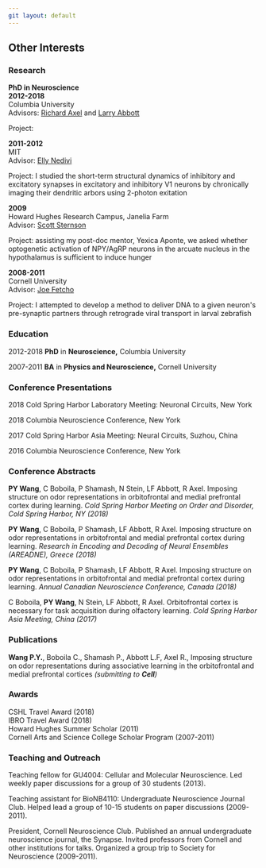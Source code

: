 ```yaml
---
git layout: default
---
```

## Other Interests

### Research

__PhD in Neuroscience__<br/>
**2012-2018**<br/>
Columbia University<br/>
Advisors:
[Richard Axel](https://en.wikipedia.org/wiki/Richard_Axel) and
[Larry Abbott](https://en.wikipedia.org/wiki/Larry_Abbott)

Project:

**2011-2012**<br/>
MIT<br/>
Advisor: [Elly Nedivi](https://nedivilab.mit.edu/)

Project: I studied the short-term structural dynamics of inhibitory and excitatory synapses in excitatory and inhibitory V1 neurons by chronically imaging their dendritic arbors using 2-photon exitation

**2009**<br/>
Howard Hughes Research Campus, Janelia Farm<br/>
Advisor: [Scott Sternson](https://www.janelia.org/lab/sternson-lab)

Project: assisting my post-doc mentor, Yexica Aponte, we asked whether optogenetic activation of NPY/AgRP neurons in the arcuate nucleus in the hypothalamus is sufficient to induce hunger

**2008-2011**</br>
Cornell University<br/>
Advisor: [Joe Fetcho](http://pages.nbb.cornell.edu/neurobio/Fetcho/)

Project: I attempted to develop a method to deliver DNA to a given neuron's pre-synaptic partners through retrograde viral transport in larval zebrafish

### Education

2012-2018   **PhD** in **Neuroscience,** Columbia University

2007-2011		**BA** in **Physics and Neuroscience,** Cornell University  

### Conference Presentations

2018 Cold Spring Harbor Laboratory Meeting: Neuronal Circuits, New York

2018 Columbia Neuroscience Conference, New York

2017 Cold Spring Harbor Asia Meeting: Neural Circuits, Suzhou, China

2016 Columbia Neuroscience Conference, New York

### Conference Abstracts

**PY Wang**, C Boboila, P Shamash, N Stein, LF Abbott, R Axel. Imposing structure on odor representations in orbitofrontal and medial prefrontal cortex during learning. *Cold Spring Harbor Meeting on Order and Disorder, Cold Spring Harbor, NY (2018)*

**PY Wang**, C Boboila, P Shamash, LF Abbott, R Axel. Imposing structure on odor representations in orbitofrontal and medial prefrontal cortex during learning. *Research in Encoding and Decoding of Neural Ensembles (AREADNE), Greece (2018)*

**PY Wang**, C Boboila, P Shamash, LF Abbott, R Axel. Imposing structure on odor representations in orbitofrontal and medial prefrontal cortex during learning. *Annual Canadian Neuroscience Conference, Canada (2018)*

C Boboila, **PY Wang**, N Stein, LF Abbott, R Axel. Orbitofrontal cortex is necessary for task acquisition during olfactory learning. *Cold Spring Harbor Asia Meeting, China (2017)*

### Publications

**Wang P.Y.**, Boboila C., Shamash P., Abbott L.F, Axel R., Imposing structure on odor representations during associative learning in the orbitofrontal and medial prefrontal cortices *(submitting to __Cell__)*

### Awards

CSHL Travel Award (2018) </br>
IBRO Travel Award (2018) </br>
Howard Hughes Summer Scholar (2011) </br>
Cornell Arts and Science College Scholar Program (2007-2011)

### Teaching and Outreach

Teaching fellow for GU4004: Cellular and Molecular Neuroscience. Led weekly paper discussions for a group of 30 students (2013).

Teaching assistant for BioNB4110: Undergraduate Neuroscience Journal Club. Helped lead a group of 10-15 students on paper discussions (2009-2011).

President, Cornell Neuroscience Club. Published an annual undergraduate neuroscience journal, the Synapse. Invited professors from Cornell and other institutions for talks. Organized a group trip to Society for Neuroscience (2009-2011).
